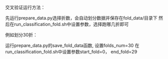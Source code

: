 交叉验证运行方法：

先运行prepare_data.py选择折数，会自动划分数据并保存在fold_data/目录下
然后在run_classification_fold.sh中设置参数，选择跑哪几折即可


例如划分30折：

运行prepare_data.py的save_fold_data函数, 设置folds_num=30
在run_classification_fold.sh中设置参数start_fold=0， end_fold=29
